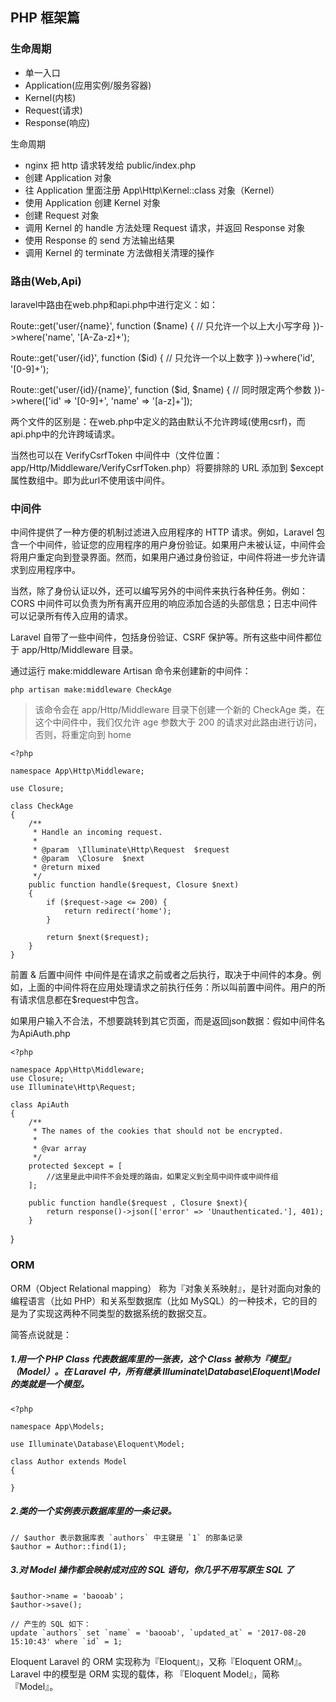 ## PHP 框架篇

### <div id="生命周期"> 生命周期</div> 
- 单一入口
- Application(应用实例/服务容器)
- Kernel(内核)
- Request(请求)
- Response(响应)

生命周期

- nginx 把 http 请求转发给 public/index.php
- 创建 Application 对象
- 往 Application 里面注册 App\Http\Kernel::class 对象（Kernel）
- 使用 Application 创建 Kernel 对象
- 创建 Request 对象
- 调用 Kernel 的 handle 方法处理 Request 请求，并返回 Response 对象
- 使用 Response 的 send 方法输出结果
- 调用 Kernel 的 terminate 方法做相关清理的操作

### <div id="路由"> 路由(Web,Api)</div> 
laravel中路由在web.php和api.php中进行定义：如：

Route::get('user/{name}', function ($name) {
    // 只允许一个以上大小写字母
})->where('name', '[A-Za-z]+');

Route::get('user/{id}', function ($id) {
    // 只允许一个以上数字
})->where('id', '[0-9]+');

Route::get('user/{id}/{name}', function ($id, $name) {
    // 同时限定两个参数
})->where(['id' => '[0-9]+', 'name' => '[a-z]+']);

两个文件的区别是：在web.php中定义的路由默认不允许跨域(使用csrf)，而api.php中的允许跨域请求。

当然也可以在 VerifyCsrfToken 中间件中（文件位置：app/Http/Middleware/VerifyCsrfToken.php）将要排除的 URL 添加到 $except 属性数组中。即为此url不使用该中间件。

### <div id="中间件"> 中间件</div> 

中间件提供了一种方便的机制过滤进入应用程序的 HTTP 请求。例如，Laravel 包含一个中间件，验证您的应用程序的用户身份验证。如果用户未被认证，中间件会将用户重定向到登录界面。然而，如果用户通过身份验证，中间件将进一步允许请求到应用程序中。

当然，除了身份认证以外，还可以编写另外的中间件来执行各种任务。例如：CORS 中间件可以负责为所有离开应用的响应添加合适的头部信息；日志中间件可以记录所有传入应用的请求。

Laravel 自带了一些中间件，包括身份验证、CSRF 保护等。所有这些中间件都位于 app/Http/Middleware 目录。

通过运行 make:middleware Artisan 命令来创建新的中间件：

	php artisan make:middleware CheckAge

>该命令会在 app/Http/Middleware 目录下创建一个新的 CheckAge 类，在这个中间件中，我们仅允许 age 参数大于 200 的请求对此路由进行访问，否则，将重定向到 home

	<?php
	
	namespace App\Http\Middleware;
	
	use Closure;
	
	class CheckAge
	{
	    /**
	     * Handle an incoming request.
	     *
	     * @param  \Illuminate\Http\Request  $request
	     * @param  \Closure  $next
	     * @return mixed
	     */
	    public function handle($request, Closure $next)
	    {
	        if ($request->age <= 200) {
	            return redirect('home');
	        }
	
	        return $next($request);
	    }
	}

前置 & 后置中间件
中间件是在请求之前或者之后执行，取决于中间件的本身。例如，上面的中间件将在应用处理请求之前执行任务：所以叫前置中间件。用户的所有请求信息都在$request中包含。

如果用户输入不合法，不想要跳转到其它页面，而是返回json数据：假如中间件名为ApiAuth.php

	<?php
	
	namespace App\Http\Middleware;	
	use Closure;
	use Illuminate\Http\Request;
	
	class ApiAuth
	{
	    /**
	     * The names of the cookies that should not be encrypted.
	     *
	     * @var array
	     */
	    protected $except = [
	        //这里是此中间件不会处理的路由，如果定义到全局中间件或中间件组
	    ];
	
	    public function handle($request , Closure $next){
	        return response()->json(['error' => 'Unauthenticated.'], 401);
	    }

}
### <div id="ORM"> ORM</div> 
ORM（Object Relational mapping） 称为『对象关系映射』，是针对面向对象的编程语言（比如 PHP）和关系型数据库（比如 MySQL）的一种技术，它的目的是为了实现这两种不同类型的数据系统的数据交互。

简答点说就是：

##### 1.用一个 PHP Class 代表数据库里的一张表，这个 Class 被称为『模型』（Model）。在 Laravel 中，所有继承 Illuminate\Database\Eloquent\Model 的类就是一个模型。

	<?php

	namespace App\Models;
	
	use Illuminate\Database\Eloquent\Model;
	
	class Author extends Model
	{
	
	}

##### 2.类的一个实例表示数据库里的一条记录。

	// $author 表示数据库表 `authors` 中主键是 `1` 的那条记录
	$author = Author::find(1);

##### 3.对 Model 操作都会映射成对应的 SQL 语句，你几乎不用写原生 SQL 了

	$author->name = 'baooab'；
	$author->save();
	
	// 产生的 SQL 如下：
	update `authors` set `name` = 'baooab', `updated_at` = '2017-08-20 15:10:43' where `id` = 1;

Eloquent
Laravel 的 ORM 实现称为『Eloquent』，又称『Eloquent ORM』。Laravel 中的模型是 ORM 实现的载体，称 『Eloquent Model』，简称『Model』。